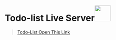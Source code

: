 # Todo-list Live Server<img src="https://cdn-icons-png.flaticon.com/512/4257/4257674.png" width="50px" hight="50px">
> <a href="https://adarshprogrammer.github.io/My-Projects/Todo List/todo.html">Todo-List Open This Link</a>

